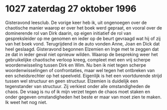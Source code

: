 # 1027 zaterdag 27 oktober 1996
Gisteravond leesclub. De vorige keer heb ik, uit ongenoegen over de chaotische manier waarop er  over het boek werd gepraat, en vooral over de dominerende rol van Dirk daarin, op eigen initiatief de rol van gespreksleider op me genomen en ieder op de beurt gevraagd wat hij of zij van het boek vond. Terugrijdend in de auto vonden Anne, Joan en Dick dat heel geslaagd. Gisteravond begonnen Elzemien en Inge met te zeggen dat ze dat in ieder geval niet opnieuw wilden. Waarop de bespreking weer het gebruikelijke chaotische verloop kreeg, compleet met een vrij scherpe woordenwisseling tussen Dirk en Wim. Nu ben ik niet tegen scherpe woordenwisselingen of confrontaties, maar wel tegen het ontbreken van een scheidsrechter op het speelveld. Eigenlijk is het een voortdurende strijd tussen wel structuur en geen structuur. Elzemien is duidelijk een tegenstander van structuur. Zij verkiest onder alle omstandigheden de chaos. De vraag is nu of ik mijn verzet tegen de chaos moet staken en onder gegeven omstandigheden het beste er maar van moet zien te maken. Ik weet het nog niet.